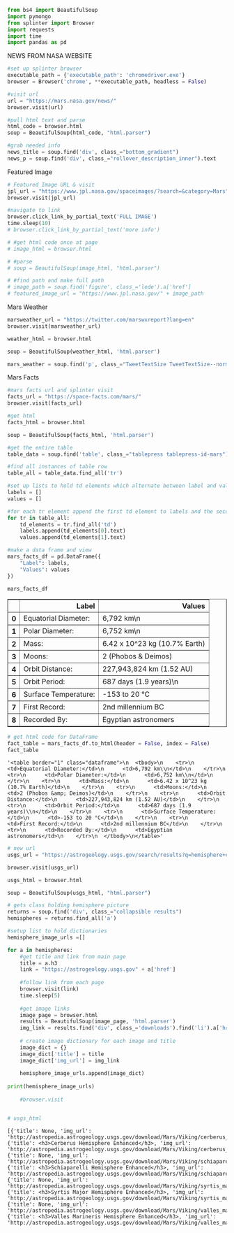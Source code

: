 

```python
from bs4 import BeautifulSoup
import pymongo
from splinter import Browser
import requests
import time
import pandas as pd
```

NEWS FROM NASA WEBSITE


```python
#set up splinter browser
executable_path = {'executable_path': 'chromedriver.exe'}
browser = Browser('chrome', **executable_path, headless = False)

#visit url
url = "https://mars.nasa.gov/news/"
browser.visit(url)

#pull html text and parse
html_code = browser.html
soup = BeautifulSoup(html_code, "html.parser")

#grab needed info
news_title = soup.find('div', class_="bottom_gradient")
news_p = soup.find('div', class_="rollover_description_inner").text
```

Featured Image


```python
# Featured Image URL & visit
jpl_url = "https://www.jpl.nasa.gov/spaceimages/?search=&category=Mars"
browser.visit(jpl_url)

#navigate to link
browser.click_link_by_partial_text('FULL IMAGE')
time.sleep(10)
# browser.click_link_by_partial_text('more info')

# #get html code once at page
# image_html = browser.html

# #parse
# soup = BeautifulSoup(image_html, "html.parser")

# #find path and make full path
# image_path = soup.find('figure', class_='lede').a['href']
# featured_image_url = "https://www.jpl.nasa.gov/" + image_path
```

Mars Weather


```python
marsweather_url = "https://twitter.com/marswxreport?lang=en"
browser.visit(marsweather_url)

weather_html = browser.html

soup = BeautifulSoup(weather_html, 'html.parser')

mars_weather = soup.find('p', class_="TweetTextSize TweetTextSize--normal js-tweet-text tweet-text").get_text
```

Mars Facts


```python
#mars facts url and splinter visit
facts_url = "https://space-facts.com/mars/"
browser.visit(facts_url)

#get html
facts_html = browser.html

soup = BeautifulSoup(facts_html, 'html.parser')
```


```python
#get the entire table
table_data = soup.find('table', class_="tablepress tablepress-id-mars")
```


```python
#find all instances of table row
table_all = table_data.find_all('tr')

#set up lists to hold td elements which alternate between label and value
labels = []
values = []

#for each tr element append the first td element to labels and the second to values
for tr in table_all:
    td_elements = tr.find_all('td')
    labels.append(td_elements[0].text)
    values.append(td_elements[1].text)
```


```python
#make a data frame and view
mars_facts_df = pd.DataFrame({
    "Label": labels,
    "Values": values
})
```


```python
mars_facts_df
```




<div>
<style scoped>
    .dataframe tbody tr th:only-of-type {
        vertical-align: middle;
    }

    .dataframe tbody tr th {
        vertical-align: top;
    }

    .dataframe thead th {
        text-align: right;
    }
</style>
<table border="1" class="dataframe">
  <thead>
    <tr style="text-align: right;">
      <th></th>
      <th>Label</th>
      <th>Values</th>
    </tr>
  </thead>
  <tbody>
    <tr>
      <th>0</th>
      <td>Equatorial Diameter:</td>
      <td>6,792 km\n</td>
    </tr>
    <tr>
      <th>1</th>
      <td>Polar Diameter:</td>
      <td>6,752 km\n</td>
    </tr>
    <tr>
      <th>2</th>
      <td>Mass:</td>
      <td>6.42 x 10^23 kg (10.7% Earth)</td>
    </tr>
    <tr>
      <th>3</th>
      <td>Moons:</td>
      <td>2 (Phobos &amp; Deimos)</td>
    </tr>
    <tr>
      <th>4</th>
      <td>Orbit Distance:</td>
      <td>227,943,824 km (1.52 AU)</td>
    </tr>
    <tr>
      <th>5</th>
      <td>Orbit Period:</td>
      <td>687 days (1.9 years)\n</td>
    </tr>
    <tr>
      <th>6</th>
      <td>Surface Temperature:</td>
      <td>-153 to 20 °C</td>
    </tr>
    <tr>
      <th>7</th>
      <td>First Record:</td>
      <td>2nd millennium BC</td>
    </tr>
    <tr>
      <th>8</th>
      <td>Recorded By:</td>
      <td>Egyptian astronomers</td>
    </tr>
  </tbody>
</table>
</div>




```python
# get html code for DataFrame
fact_table = mars_facts_df.to_html(header = False, index = False)
fact_table
```




    '<table border="1" class="dataframe">\n  <tbody>\n    <tr>\n      <td>Equatorial Diameter:</td>\n      <td>6,792 km\\n</td>\n    </tr>\n    <tr>\n      <td>Polar Diameter:</td>\n      <td>6,752 km\\n</td>\n    </tr>\n    <tr>\n      <td>Mass:</td>\n      <td>6.42 x 10^23 kg (10.7% Earth)</td>\n    </tr>\n    <tr>\n      <td>Moons:</td>\n      <td>2 (Phobos &amp; Deimos)</td>\n    </tr>\n    <tr>\n      <td>Orbit Distance:</td>\n      <td>227,943,824 km (1.52 AU)</td>\n    </tr>\n    <tr>\n      <td>Orbit Period:</td>\n      <td>687 days (1.9 years)\\n</td>\n    </tr>\n    <tr>\n      <td>Surface Temperature:</td>\n      <td>-153 to 20 °C</td>\n    </tr>\n    <tr>\n      <td>First Record:</td>\n      <td>2nd millennium BC</td>\n    </tr>\n    <tr>\n      <td>Recorded By:</td>\n      <td>Egyptian astronomers</td>\n    </tr>\n  </tbody>\n</table>'




```python
# new url
usgs_url = "https://astrogeology.usgs.gov/search/results?q=hemisphere+enhanced&k1=target&v1=Mars"

browser.visit(usgs_url)

usgs_html = browser.html

soup = BeautifulSoup(usgs_html, "html.parser")

# gets class holding hemisphere picture
returns = soup.find('div', class_="collapsible results")
hemispheres = returns.find_all('a')

#setup list to hold dictionaries
hemisphere_image_urls =[]

for a in hemispheres:
    #get title and link from main page
    title = a.h3
    link = "https://astrogeology.usgs.gov" + a['href']
    
    #follow link from each page
    browser.visit(link)
    time.sleep(5)
    
    #get image links
    image_page = browser.html
    results = BeautifulSoup(image_page, 'html.parser')
    img_link = results.find('div', class_='downloads').find('li').a['href']
    
    # create image dictionary for each image and title
    image_dict = {}
    image_dict['title'] = title
    image_dict['img_url'] = img_link
    
    hemisphere_image_urls.append(image_dict)
    
print(hemisphere_image_urls)
    
    #browser.visit


# usgs_html
```

    [{'title': None, 'img_url': 'http://astropedia.astrogeology.usgs.gov/download/Mars/Viking/cerberus_enhanced.tif/full.jpg'}, {'title': <h3>Cerberus Hemisphere Enhanced</h3>, 'img_url': 'http://astropedia.astrogeology.usgs.gov/download/Mars/Viking/cerberus_enhanced.tif/full.jpg'}, {'title': None, 'img_url': 'http://astropedia.astrogeology.usgs.gov/download/Mars/Viking/schiaparelli_enhanced.tif/full.jpg'}, {'title': <h3>Schiaparelli Hemisphere Enhanced</h3>, 'img_url': 'http://astropedia.astrogeology.usgs.gov/download/Mars/Viking/schiaparelli_enhanced.tif/full.jpg'}, {'title': None, 'img_url': 'http://astropedia.astrogeology.usgs.gov/download/Mars/Viking/syrtis_major_enhanced.tif/full.jpg'}, {'title': <h3>Syrtis Major Hemisphere Enhanced</h3>, 'img_url': 'http://astropedia.astrogeology.usgs.gov/download/Mars/Viking/syrtis_major_enhanced.tif/full.jpg'}, {'title': None, 'img_url': 'http://astropedia.astrogeology.usgs.gov/download/Mars/Viking/valles_marineris_enhanced.tif/full.jpg'}, {'title': <h3>Valles Marineris Hemisphere Enhanced</h3>, 'img_url': 'http://astropedia.astrogeology.usgs.gov/download/Mars/Viking/valles_marineris_enhanced.tif/full.jpg'}]
    
